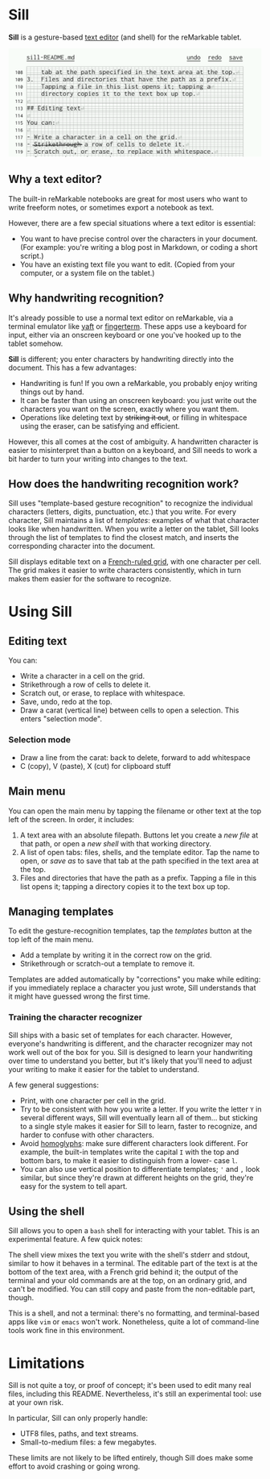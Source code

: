 # Sill

**Sill** is a gesture-based [text editor]
(and shell) for the reMarkable tablet.

[text editor]: https://en.wikipedia.org/wiki/Text_editor

![A screenshot of the editing interface.](screenshots/editing-banner.png)

## Why a text editor?

The built-in reMarkable notebooks are great for most users
who want to write freeform notes, or sometimes export a
notebook as text.

However, there are a few special situations where a text
editor is essential:

- You want to have precise control over the characters in
  your document. (For example: you're writing a blog post in
  Markdown, or coding a short script.)
- You have an existing text file you want to edit. (Copied
  from your computer, or a system file on the tablet.)

## Why handwriting recognition?

It's already possible to use a normal text editor on
reMarkable, via a terminal emulator like [yaft] or
[fingerterm]. These apps use a keyboard for
input, either via an onscreen keyboard or one you've hooked
up to the tablet somehow.

**Sill** is different; you enter characters by handwriting
directly into the document. This has a few advantages:

- Handwriting is fun! If you own a reMarkable, you probably
  enjoy writing things out by hand.
- It can be faster than using an onscreen keyboard: you just
  write out the characters you want on the screen, exactly
  where you want them.
- Operations like deleting text by ~~striking it out~~,
  or filling in whitespace using the eraser, can be
  satisfying and efficient.

However, this all comes at the cost of ambiguity. A
handwritten character is easier to misinterpret than a
button on a keyboard, and Sill needs to work a
bit harder to turn your writing into changes to the text.

[yaft]: https://github.com/timower/rM2-stuff/tree/master/apps/yaft
[fingerterm]: https://github.com/dixonary/fingerterm-reMarkable

## How does the handwriting recognition work?

Sill uses "template-based gesture recognition" to recognize
the individual characters (letters, digits, punctuation,
etc.) that you write. For every character, Sill maintains
a list of _templates_: examples of what that character
looks like when handwritten. When you write a letter on the
tablet, Sill looks through the list of templates to find the
closest match, and inserts the corresponding character into
the document.

Sill displays editable text on a [French-ruled grid],
with one character per cell. The grid makes it easier to
write characters consistently, which in turn makes them
easier for the software to recognize.

[French-ruled grid]: https://en.wikipedia.org/wiki/Ruled_paper#France

# Using Sill

## Editing text

You can:

- Write a character in a cell on the grid.
- Strikethrough a row of cells to delete it.
- Scratch out, or erase, to replace with whitespace.
- Save, undo, redo at the top.
- Draw a carat (vertical line) between cells to open a
  selection. This enters "selection mode".

### Selection mode
- Draw a line from the carat: back to delete, forward
  to add whitespace
- C (copy), V (paste), X (cut) for clipboard stuff

## Main menu

You can open the main menu by tapping the filename or
other text at the top left of the screen. In order,
it includes:
1.  A text area with an absolute filepath. Buttons let you
    create a _new file_ at that path, or open a _new shell_
    with that working directory.
2.  A list of open tabs: files, shells, and the template
    editor. Tap the name to open, or _save as_ to save that
    tab at the path specified in the text area at the top.
3.  Files and directories that have the path as a prefix.
    Tapping a file in this list opens it; tapping a
    directory copies it to the text box up top.

## Managing templates

To edit the gesture-recognition templates, tap the _templates_
button at the top left of the main menu.
- Add a template by writing it in the correct row on the grid.
- Strikethrough or scratch-out a template to remove it. 

Templates are added automatically by "corrections" you make
while editing: if you immediately replace a character you just
wrote, Sill understands that it might have guessed wrong the
first time.

### Training the character recognizer

Sill ships with a basic set of templates for each character.
However, everyone's handwriting is different, and the
character recognizer may not work well out of the box for
you. Sill is designed to learn your handwriting over time to
understand you better, but it's likely that you'll need to
adjust your writing to make it easier for the tablet
to understand.

A few general suggestions:

- Print, with one character per cell in the grid.
- Try to be consistent with how you write a letter. If you
  write the letter `Y` in several different ways, Sill
  will eventually learn all of them... but sticking
  to a single style makes it easier for Sill to learn,
  faster to recognize, and harder to confuse with other
  characters.
- Avoid [homoglyphs]: make sure different
  characters look different. For example, the built-in
  templates write the capital `I` with the top and bottom
  bars, to make it easier to distinguish from a lower-
  case `l`.
- You can also use vertical position to differentiate
  templates; `'` and `,` look similar, but since they're
  drawn at different heights on the grid, they're easy for
  the system to tell apart.

[homoglyphs]: https://en.wikipedia.org/wiki/Homoglyph

## Using the shell

Sill allows you to open a `bash` shell for interacting with
your tablet. This is an experimental feature. A few quick
notes:

The shell view mixes the text you write with the shell's
stderr and stdout, similar to how it behaves in a terminal.
The editable part of the text is at the bottom of the text
area, with a French grid behind it; the output of the terminal
and your old commands are at the top, on an ordinary grid,
and can't be modified. You can still copy and paste from the
non-editable part, though.

This is a shell, and not a terminal: there's no formatting,
and terminal-based apps like `vim` or `emacs` won't work.
Nonetheless, quite a lot of command-line tools work fine
in this environment.

# Limitations

Sill is not quite a toy, or proof of concept; it's been
used to edit many real files, including this README.
Nevertheless, it's still an experimental tool: use at your
own risk.

In particular, Sill can only properly handle:
- UTF8 files, paths, and text streams.
- Small-to-medium files: a few megabytes.

These limits are not likely to be lifted entirely, though
Sill does make some effort to avoid crashing or going wrong.
